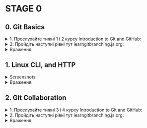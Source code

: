 # STAGE 0
<!-- -------------------------------------------Git Basics---------------------------------------------------------------- -->

  ## 0. Git Basics

<details>
<summary>1. Прослухайте тижні 1 і 2 курсу Introduction to Git and GitHub:</summary>

![screenshot](task_git_basics/Week1.png)

![screenshot](task_git_basics/Week2.png)

</details>

<details>
<summary>2. Пройдіть наступні рівні тут learngitbranching.js.org:</summary>

![screenshot](task_git_basics/Screenshot_1.png)
  
![screenshot](task_git_basics/Screenshot_2.png)

</details>

<details>
<summary>Враження:</summary>

#### До цього ніколи не доводилося мати справи із Git/Github, початкові команди цілком зрозумілі, а ось жонглювання комітами та робота із віддаленими репозиторіями, як на мене - є більш складними та потребують більше часу для зрозуміння, сподіваюсь із практикою розуміння й рівень моїх вмінь дійде до автоматизму.

#### На практиці все виявилося трішки складніше, а особливо, коли через свою неуважність вирішуєш конфлікти, що в результаті породжують нові конфлікти, тому виніс для себе гарний урок перепровіряти все двічі. Не зважаючи на всі складнощі мені сподобалося працювати із новими для себе технологіями 🙂

</details>
<!-- -----------------------------------------Linux CLI, and HTTP-------------------------------------------------------------- -->

  ## 1. Linux CLI, and HTTP

<details>
<summary>Screenshots:</summary>

![screenshot](task_linux_cli/quizNumber1.png)
  
![screenshot](task_linux_cli/quizNumber2.png))

![screenshot](task_linux_cli/quizNumber3.png))

![screenshot](task_linux_cli/quizNumber4.png))
</details>

</details>
<details>
<summary>Враження:</summary>

## Linux Survival (4 modules):
 #### В загальному я вже був ознайомлений із командами, що були перераховані у перших 2 модулях але не використовував їх досить часто, тому було корисно пригадати та використати їх на практиці знову. Команди, що були продемонстровані у модулі 3/4 були для мене новими, тому потребують більше практики для того, щоб комфортно їх використовувати.

#### Сподобалася візуалізація, що була продемонстрована у цьому ресурсі, яка дозволяє краще розуміти результат виконання тієї чи іншої команди. В майбутньому, коли доведеться працювати із Linux, буде корисним зазирнути туди знову й освіжити свої знання.

## HTTP: Протокол, який повинен розуміти кожний веб-розробник (частини 1,2)
  
  #### Велика кількість як нового, так й вже відомого для мене теоретичного матеріалу, яка навряд чи на 100% відкладеться в голові після прочитання, тому для кращого розуміння переглядав додаткові відео та занотовував головні аспекти. При необхідності в майбутньому думаю ще неодноразово буду повертатися до навчального матеріалу та своїх нотаток.
  </details>
<!-- -----------------------------------------Git Collaboration-------------------------------------------------------------- -->
  
  ## 2. Git Collaboration
  
 <details>
<summary>1. Прослухайте тижні 3 і 4 курсу Introduction to Git and GitHub:</summary>

![screenshot](task_git_collaboration/Week3.png)
![screenshot](task_git_collaboration/Week4.png)
</details>

<details>
<summary>2. Пройдіть наступні рівні тут learngitbranching.js.org:</summary>


</details>

<details>
<summary>Враження:</summary>

####
</details>
  
  
  
